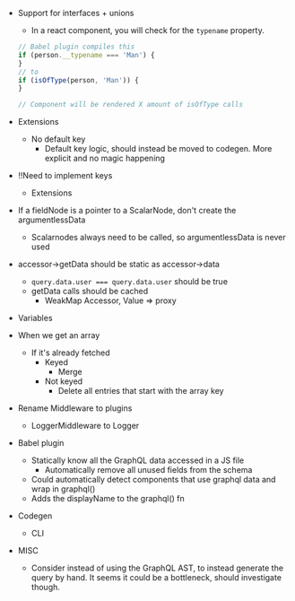 - Support for interfaces + unions

  - In a react component, you will check for the `typename` property.

  ```js
  // Babel plugin compiles this
  if (person.__typename === 'Man') {
  }
  // to
  if (isOfType(person, 'Man')) {
  }

  // Component will be rendered X amount of isOfType calls
  ```

- Extensions

  - No default key
    - Default key logic, should instead be moved to codegen. More explicit and no magic happening

- !!Need to implement keys
  - Extensions

* If a fieldNode is a pointer to a ScalarNode, don't create the argumentlessData

  - Scalarnodes always need to be called, so argumentlessData is never used

* accessor->getData should be static as accessor->data

  - `query.data.user === query.data.user` should be true
  - getData calls should be cached
    - WeakMap Accessor, Value => proxy

* Variables
* When we get an array

  - If it's already fetched
    - Keyed
      - Merge
    - Not keyed
      - Delete all entries that start with the array key

- Rename Middleware to plugins

  - LoggerMiddleware to Logger

- Babel plugin
  - Statically know all the GraphQL data accessed in a JS file
    - Automatically remove all unused fields from the schema
  * Could automatically detect components that use graphql data and wrap in graphql()
  * Adds the displayName to the graphql() fn

* Codegen

  - CLI

* MISC
  - Consider instead of using the GraphQL AST, to instead generate the query by hand. It seems it could be a bottleneck, should investigate though.
